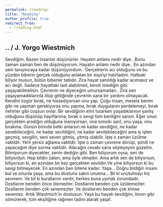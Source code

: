 ```yaml
---
permalink: /reading/
title: "Reading"
author_profile: true
redirect_from: 
  - /reading.html
---
```


.. / J. Yorgo Wiestmich
---

Sevdiğim,
Bazen insanlar düşünürler. Hayatın anlamı nedir diye.. Bunu zaman zaman ben de düşünüyorum. Hayatın anlamı nedir diye.. En azından seni tanıyıncaya kadar düşünüyordum..
Gerçeklerin acı olduğunu ve bu yüzden biberin gerçek olduğunu anlatan bir espriyi hatırladım. Halbuki biliyor musun, bütün biberler tatlıdır. Zira hayat sanıldığı kadar acımasız ve acı değil. Sadece hayattaki tadı alabilmeli, kendi istediğin gibi yaşayabilmelisin.
Çevrenin ne diyeceğini umursamadan.. Zira sen yaşayamadıklarınla ölüp gittiğinde çevrenin sana bir yardımı olmayacak. Kendini özgür bırak, ne hissediyorsan onu yap. Çoğu insan, mesela benim gibi ne yapman gerekiyorsa onu yapma, bırak duygularını perdelemeyi, bırak nehirler gibi coşsun onlar.
Bir sevdiğinin elini tutarken yaşadıklarının yanlış olduğunu düşünüp hayıflanma, bırak o sevgi tüm benliğini sarsın. Eğer onun gerçekten aradığın olduğuna inanıyorsan, ona sımsıkı sarıl, onu yaşa, onu bırakma.
Günün birinde belki anlarsın ne kadar sevdiğini, ne kadar sevebileceğini, ne kadar sevildiğini, ne kadar sevilebileceğini ama iş işten geçmiş, sevgilin, seni seven gitmiş, yitmiş olabilir.
İşte o zaman üzülme vaktidir. Yerli yersiz ağlama vaktidir. İşte o zaman çevrene dönüp, şimdi ne yapacağım diye sorma vaktidir.
Alacağın cevabı sana söyleyeyim güzelim. Bilmiyorum diyecekler, senin dediğin gibi. Ben biliyorum oysa, sen de biliyordun. Hep bildin zaten, ama öyle olmadın. Ama artık sen de biliyorsun, biliyorsun ki, en azından bir kez gerçekten sevildin.Ve yine biliyorsun ki bu sevgi bitmeyecek. En azından ben bitene kadar.
Yaşa... Doğru bildiğin insanı bul ve onunla yaşa, ama bu dostunu sakın unutma... Bil ki unutulmayı hiç sevmem. Ve bil ki kurallarım vardır, herkes buna uymak zorundadır.
Dostlarım benden önce ölemezler. Dostlarım benden çok üzülemezler. Dostlarım benden çok sevemezler. Ve dostlarımı benden çok kimse sevemez.
Artık Wiestmich'in dostusun.
Yaşa bu hayatı sevdiğim, limon gibi sömürerek, tüm ekşiliğine rağmen tadını alarak yaşa!.
